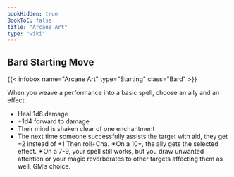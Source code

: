 ```yaml
---
bookHidden: true
BookToC: false
title: "Arcane Art"
type: "wiki"
---
```

## Bard Starting Move
{{< infobox name="Arcane Art" type="Starting" class="Bard" >}}

When you weave a performance into a basic spell, choose an ally and an effect:
  * Heal 1d8 damage
  * +1d4 forward to damage
  * Their mind is shaken clear of one enchantment
  * The next time someone successfully assists the target with aid, they get +2 instead of +1
Then roll+Cha. ✴On a 10+, the ally gets the selected effect. ✴On a 7-9, your spell still works, but you draw unwanted attention or your magic reverberates to other targets affecting them as well, GM’s choice.